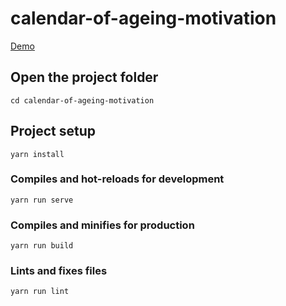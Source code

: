 # calendar-of-ageing-motivation
[Demo](https://ishpartko.github.io/calendarOfAgeingMotivation/)

## Open the project folder
```
cd calendar-of-ageing-motivation
```
## Project setup
```
yarn install
```

### Compiles and hot-reloads for development
```
yarn run serve
```

### Compiles and minifies for production
```
yarn run build
```

### Lints and fixes files
```
yarn run lint
```
